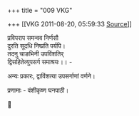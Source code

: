 +++
title = "009 VKG"

+++
[[VKG	2011-08-20, 05:59:33 [Source](https://groups.google.com/g/bvparishat/c/Pskm-G9Of7s)]]



प्रविपराप समन्वव निर्णसौ  
दुरति सूदधि निष्प्रति पर्यपि।  
तदनु चाङभिनी उपविंशतिर्  
द्विसहितेत्युपसर्ग समाश्रयः।। -  
  
अन्यः प्रकारः, द्वाविंशत्या उपसर्गाणां वर्णने।  
  
प्रणामाः - वंशीकृष्ण घनपाठी।  



